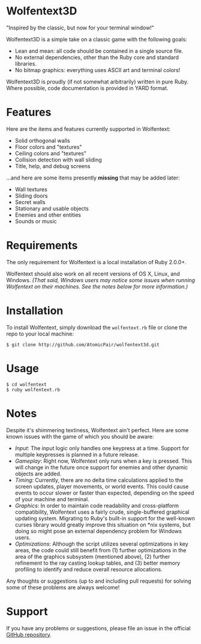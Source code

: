 Wolfentext3D
============

"Inspired by the classic, but now for your terminal window!"

Wolfentext3D is a simple take on a classic game with the following goals:

* Lean and mean: all code should be contained in a single source file.
* No external dependencies, other than the Ruby core and standard libraries.
* No bitmap graphics: everything uses ASCII art and terminal colors!

Wolfentext3D is proudly (if not somewhat arbitrarily) written in pure Ruby.  Where possible, code documentation is provided in YARD format.

Features
========

Here are the items and features currently supported in Wolfentext:

* Solid orthogonal walls
* Floor colors and "textures"
* Ceiling colors and "textures"
* Collision detection with wall sliding
* Title, help, and debug screens

...and here are some items presently **missing** that may be added later:

* Wall textures
* Sliding doors
* Secret walls
* Stationary and usable objects
* Enemies and other entities
* Sounds or music

Requirements
============

The only requirement for Wolfentext is a local installation of Ruby 2.0.0+.

Wolfentext should also work on all recent versions of OS X, Linux, and Windows.  *(That said, Windows users may notice some issues when running Wolfentext on their machines.  See the notes below for more information.)*

Installation
============

To install Wolfentext, simply download the `wolfentext.rb` file or clone the repo to your local machine:

```
$ git clone http://github.com/AtomicPair/wolfentext3d.git
```

Usage
=====

```
$ cd wolfentext
$ ruby wolfentext.rb
```

Notes
=====

Despite it's shimmering textiness, Wolfentext ain't perfect.  Here are some known issues with the game of which you should be aware:

* *Input*: The input logic only handles one keypress at a time.  Support for multiple keypresses is planned in a future release.
* *Gameplay*: Right now, Wolfentext only runs when a key is pressed.  This will change in the future once support for enemies and other dynamic objects are added.
* *Timing*: Currently, there are no delta time calculations applied to the screen updates, player movements, or world events.  This could cause events to occur slower or faster than expected, depending on the speed of your machine and terminal.
* *Graphics*: In order to maintain code readability and cross-platform compatibility, Wolfentext uses a fairly crude, single-buffered graphical updating system. Migrating to Ruby's built-in support for the well-known curses library would greatly improve this situation on *nix systems, but doing so might pose an external dependency problem for Windows users.
* *Optimizations*: Although the script utilizes several optimizations in key areas, the code could still benefit from (1) further optimizations in the area of the graphics subsystem (mentioned above), (2) further refinement to the ray casting lookup tables, and (3) better memory profiling to identify and reduce overall resource allocations.

Any thoughts or suggestions (up to and including pull requests) for solving some of these problems are always welcome!

Support
=======

If you have any problems or suggestions, please file an issue in the official [GitHub repository](http://github.com/AtomicPair/wolfentext3d/).
